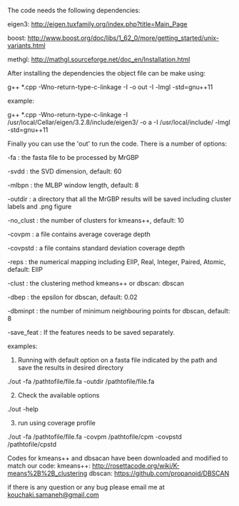 The code needs the following dependencies:

eigen3: http://eigen.tuxfamily.org/index.php?title=Main_Page

boost: http://www.boost.org/doc/libs/1_62_0/more/getting_started/unix-variants.html

methgl: http://mathgl.sourceforge.net/doc_en/Installation.html

After installing the dependencies the object file can be make using:

g++ *.cpp -Wno-return-type-c-linkage -I <path to eigeb3> -o out -I <path to mathgl> -lmgl -std=gnu++11

example:

g++ *.cpp -Wno-return-type-c-linkage -I /usr/local/Cellar/eigen/3.2.8/include/eigen3/  -o a  -I /usr/local/include/ -lmgl -std=gnu++11

Finally you can use the 'out' to run the code. There is a number of options:

-fa <filepath> : the fasta file to be processed by MrGBP

-svdd <dim> : the SVD dimension, default: 60

-mlbpn <dim> : the MLBP window length, default: 8

-outdir <filepath> : a directory that all the MrGBP results will be saved including cluster labels and .png figure

-no_clust <num> : the number of clusters for kmeans++, default: 10

-covpm <num> : a file contains average coverage depth

-covpstd <num> : a file contains standard deviation coverage depth

-reps <method> : the numerical mapping including EIIP, Real, Integer, Paired, Atomic, default: EIIP

-clust <method> : the clustering method kmeans++ or dbscan: dbscan

-dbep <num> : the epsilon for dbscan, default: 0.02

-dbminpt <num> : the number of minimum neighbouring points for dbscan, default: 8

-save_feat : If the features needs to be saved separately.

examples: 

1. Running with default option on a fasta file indicated by the path and save the results in desired directory

./out -fa /pathtofile/file.fa -outdir /pathtofile/file.fa


2. Check the available options

./out -help

3. run using coverage profile

./out -fa /pathtofile/file.fa -covpm /pathtofile/cpm -covpstd /pathtofile/cpstd

Codes for kmeans++ and dbsacan have been downloaded and modified to match our code:
kmeans++: http://rosettacode.org/wiki/K-means%2B%2B_clustering
dbscan: https://github.com/propanoid/DBSCAN

if there is any question or any bug please email me at <kouchaki.samaneh@gmail.com>

